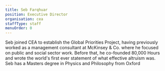 ```yaml
---
title: Seb Farqhuar
position: Executive Director
organisation: cea
staffType: staff
menuOrder: 0
---
```

Seb joined CEA to establish the Global Priorities Project, having previously worked as a management consultant at McKinsey & Co. where he focused on public and social sector work. Before that, he co-founded 80,000 Hours and wrote the world's first ever statement of what effective altruism was. Seb has a Masters degree in Physics and Philosophy from Oxford